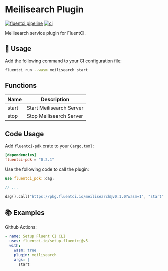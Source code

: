 # Meilisearch Plugin

[![fluentci pipeline](https://shield.fluentci.io/x/meilisearch)](https://pkg.fluentci.io/meilisearch)
[![ci](https://github.com/fluentci-io/services/actions/workflows/meilisearch.yml/badge.svg)](https://github.com/fluentci-io/services/actions/workflows/meilisearch.yml)

Meilisearch service plugin for FluentCI.

## 🚀 Usage

Add the following command to your CI configuration file:

```bash
fluentci run --wasm meilisearch start
```

## Functions

| Name   | Description                                 |
| ------ | --------------------------------------------|
| start  | Start Meilisearch Server                       |
| stop   | Stop Meilisearch Server                        |

## Code Usage

Add `fluentci-pdk` crate to your `Cargo.toml`:

```toml
[dependencies]
fluentci-pdk = "0.2.1"
```

Use the following code to call the plugin:

```rust
use fluentci_pdk::dag;

// ...

dag().call("https://pkg.fluentci.io/meilisearch@v0.1.0?wasm=1", "start", vec![])?;
```

## 📚 Examples

Github Actions:

```yaml
- name: Setup Fluent CI CLI
  uses: fluentci-io/setup-fluentci@v5
  with:
    wasm: true
    plugin: meilisearch
    args: |
      start
```
